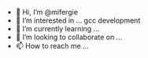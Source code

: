 - 👋 Hi, I’m @mifergie
- 👀 I’m interested in ... gcc development
- 🌱 I’m currently learning ...
- 💞️ I’m looking to collaborate on ...
- 📫 How to reach me ...

<!---
mifergie/mifergie is a ✨ special ✨ repository because its `README.md` (this file) appears on your GitHub profile.
You can click the Preview link to take a look at your changes.
--->
